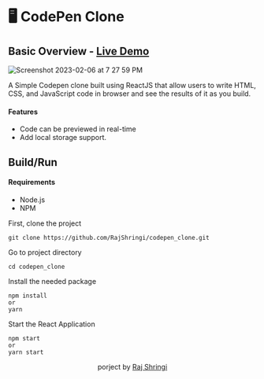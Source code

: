 
# 🖥 CodePen Clone
## Basic Overview - [Live Demo](https://codepen-clone-phi.vercel.app/)
![Screenshot 2023-02-06 at 7 27 59 PM](https://user-images.githubusercontent.com/54682451/216990559-d3558cdb-16c8-4581-a1e6-6e13eebfeeca.png)

A Simple Codepen clone built using ReactJS that allow users to write HTML, CSS, and JavaScript code in browser and see the results of it as you build.

#### Features
- Code can be previewed in real-time
- Add local storage support.

## Build/Run
#### Requirements
- Node.js
- NPM

First, clone the project 
```
git clone https://github.com/RajShringi/codepen_clone.git
```
Go to project directory
```
cd codepen_clone
```
Install the needed package
```
npm install
or
yarn
```
Start the React Application
```
npm start 
or
yarn start
```

<div align="center"><p> porject by <a href="https://twitter.com/RajShringi1">Raj Shringi</a></p></div>


